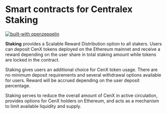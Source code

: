 # Smart contracts for Centralex Staking

[![built-with openzeppelin](https://img.shields.io/badge/built%20with-OpenZeppelin-3677FF)](https://docs.openzeppelin.com/)

**Staking** provides a Scalable Reward Distribution option to all stakers. Users can deposit CenX tokens deployed on the Ethereum mainnet and receive a reward depending on the user share in total staking amount while tokens are locked in the contract.

Staking gives users an additional choice for CenX token usage. There are no minimum deposit requirements and several withdrawal options available for users. Reward will be accrued depending on the user deposit percentage.

Staking serves to reduce the overall amount of CenX in active circulation, provides options for CenX holders on Ethereum, and acts as a mechanism to limit available liquidity and supply.
